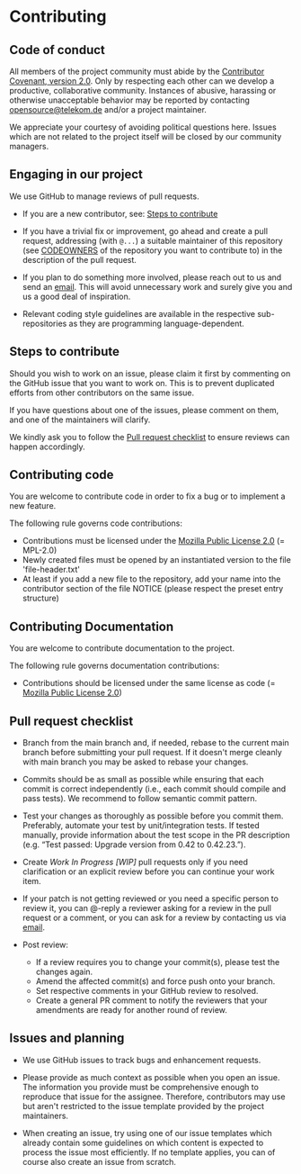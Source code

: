 # Contributing

## Code of conduct

All members of the project community must abide by the [Contributor Covenant, version 2.0](CODE_OF_CONDUCT.md).
Only by respecting each other can we develop a productive, collaborative community.
Instances of abusive, harassing or otherwise unacceptable behavior may be reported by contacting [opensource@telekom.de](mailto:opensource@telekom.de) and/or a project maintainer.

We appreciate your courtesy of avoiding political questions here. Issues which are not related to the project itself will be closed by our community managers.

## Engaging in our project

We use GitHub to manage reviews of pull requests.

- If you are a new contributor, see: [Steps to contribute](#steps-to-contribute)

- If you have a trivial fix or improvement, go ahead and create a pull request, addressing (with `@...`) a suitable maintainer of this repository (see [CODEOWNERS](CODEOWNERS) of the repository you want to contribute to) in the description of the pull request.

- If you plan to do something more involved, please reach out to us and send an [email](mailto:opensource@telekom.de). This will avoid unnecessary work and surely give you and us a good deal of inspiration.

- Relevant coding style guidelines are available in the respective sub-repositories as they are programming language-dependent.

## Steps to contribute

Should you wish to work on an issue, please claim it first by commenting on the GitHub issue that you want to work on. This is to prevent duplicated efforts from other contributors on the same issue.

If you have questions about one of the issues, please comment on them, and one of the maintainers will clarify.

We kindly ask you to follow the [Pull request checklist](#Pull-request-checklist) to ensure reviews can happen accordingly.

## Contributing code

You are welcome to contribute code in order to fix a bug or to implement a new feature.

The following rule governs code contributions:

- Contributions must be licensed under the [Mozilla Public License 2.0](LICENSE) (= MPL-2.0)
- Newly created files must be opened by an instantiated version to the file 'file-header.txt'
- At least if you add a new file to the repository, add your name into the contributor section of the file NOTICE (please respect the preset entry structure)

## Contributing Documentation

You are welcome to contribute documentation to the project.

The following rule governs documentation contributions:

- Contributions should be licensed under the same license as code (= [Mozilla Public License 2.0](LICENSE))

## Pull request checklist

- Branch from the main branch and, if needed, rebase to the current main branch before submitting your pull request. If it doesn't merge cleanly with main branch you may be asked to rebase your changes.

- Commits should be as small as possible while ensuring that each commit is correct independently (i.e., each commit should compile and pass tests). We recommend to follow semantic commit pattern.

- Test your changes as thoroughly as possible before you commit them. Preferably, automate your test by unit/integration tests. If tested manually, provide information about the test scope in the PR description (e.g. “Test passed: Upgrade version from 0.42 to 0.42.23.”).

- Create _Work In Progress [WIP]_ pull requests only if you need clarification or an explicit review before you can continue your work item.

- If your patch is not getting reviewed or you need a specific person to review it, you can @-reply a reviewer asking for a review in the pull request or a comment, or you can ask for a review by contacting us via [email](mailto:opensource@telekom.de).

- Post review:
  - If a review requires you to change your commit(s), please test the changes again.
  - Amend the affected commit(s) and force push onto your branch.
  - Set respective comments in your GitHub review to resolved.
  - Create a general PR comment to notify the reviewers that your amendments are ready for another round of review.

## Issues and planning

- We use GitHub issues to track bugs and enhancement requests.

- Please provide as much context as possible when you open an issue. The information you provide must be comprehensive enough to reproduce that issue for the assignee. Therefore, contributors may use but aren't restricted to the issue template provided by the project maintainers.

- When creating an issue, try using one of our issue templates which already contain some guidelines on which content is expected to process the issue most efficiently. If no template applies, you can of course also create an issue from scratch.
